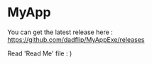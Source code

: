# MyApp

You can get the latest release here : https://github.com/dadflip/MyAppExe/releases


Read 'Read Me' file : )
